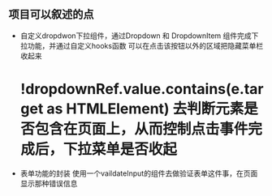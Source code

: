 ## 项目可以叙述的点

- 自定义dropdwon下拉组件，通过Dropdown 和 DropdownItem 组件完成下拉功能，并通过自定义hooks函数
  可以在点击该按钮以外的区域把隐藏菜单栏收起来
  # !dropdownRef.value.contains(e.target as HTMLElement) 去判断元素是否包含在页面上，从而控制点击事件完成后，下拉菜单是否收起

- 表单功能的封装
  使用一个vaildateInput的组件去做验证表单这件事，在页面显示那种错误信息